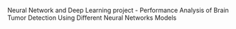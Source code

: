 Neural Network and Deep Learning project - Performance Analysis of Brain Tumor Detection Using Different Neural Networks Models
